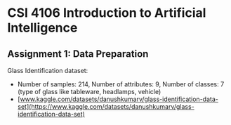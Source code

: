 # CSI 4106 Introduction to Artificial Intelligence

## Assignment 1: Data Preparation

Glass Identification dataset:

- Number of samples: 214, Number of attributes: 9, Number of classes: 7 (type of glass like tableware, headlamps, vehicle)
- [www.kaggle.com/datasets/danushkumarv/glass-identification-data-set](https://www.kaggle.com/datasets/danushkumarv/glass-identification-data-set)

